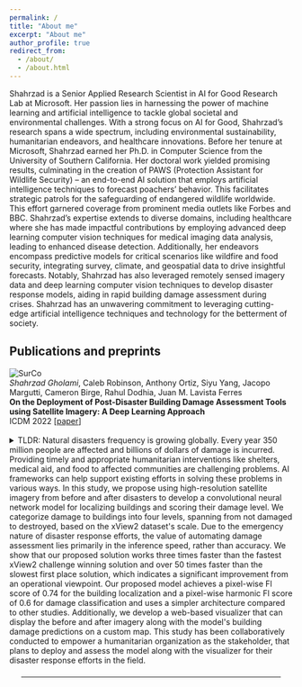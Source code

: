 ```yaml
---
permalink: /
title: "About me"
excerpt: "About me"
author_profile: true
redirect_from: 
  - /about/
  - /about.html
---
```


<head>
  <link rel="stylesheet" href="/assets/css/custom.css">
</head>

Shahrzad is a Senior Applied Research Scientist in AI for Good Research Lab at Microsoft. Her passion lies in harnessing the power of machine learning and artificial intelligence to tackle global societal and environmental challenges. With a strong focus on AI for Good, Shahrzad’s research spans a wide spectrum, including environmental sustainability, humanitarian endeavors, and healthcare innovations. Before her tenure at Microsoft, Shahrzad earned her Ph.D. in Computer Science from the University of Southern California. Her doctoral work yielded promising results, culminating in the creation of PAWS (Protection Assistant for Wildlife Security) – an end-to-end AI solution that employs artificial intelligence techniques to forecast poachers’ behavior. This facilitates strategic patrols for the safeguarding of endangered wildlife worldwide. This effort garnered coverage from prominent media outlets like Forbes and BBC. Shahrzad’s expertise extends to diverse domains, including healthcare where she has made impactful contributions by employing advanced deep learning computer vision techniques for medical imaging data analysis, leading to enhanced disease detection. Additionally, her endeavors encompass predictive models for critical scenarios like wildfire and food security, integrating survey, climate, and geospatial data to drive insightful forecasts. Notably, Shahrzad has also leveraged remotely sensed imagery data and deep learning computer vision techniques to develop disaster response models, aiding in rapid building damage assessment during crises. Shahrzad has an unwavering commitment to leveraging cutting-edge artificial intelligence techniques and technology for the betterment of society.

## Publications and preprints
<div class="paper-image-text-pair">
<img class="paper-image" src="/images/paper_icons/SurCo.png" alt="SurCo">
<div class="paper-text">
  <i>Shahrzad Gholami</i>, Caleb Robinson, Anthony Ortiz, Siyu Yang, Jacopo Margutti, Cameron Birge, Rahul Dodhia, Juan M. Lavista Ferres
 <br>
  <b>On the Deployment of Post-Disaster Building Damage Assessment Tools using Satellite Imagery: A Deep Learning Approach</b>
  <br>
  ICDM 2022 [<a href="https://ieeexplore.ieee.org/document/10031100/">paper</a>]
  <br><br>
  <div class="paper-short-summary">
    <details>
      <summary>TLDR: Natural disasters frequency is growing globally. Every year 350 million people are affected and billions of dollars of damage is incurred. Providing timely and appropriate humanitarian interventions like shelters, medical aid, and food to affected communities are challenging problems. AI frameworks can help support existing efforts in solving these problems in various ways. In this study, we propose using high-resolution satellite imagery from before and after disasters to develop a convolutional neural network model for localizing buildings and scoring their damage level. We categorize damage to buildings into four levels, spanning from not damaged to destroyed, based on the xView2 dataset's scale. Due to the emergency nature of disaster response efforts, the value of automating damage assessment lies primarily in the inference speed, rather than accuracy. We show that our proposed solution works three times faster than the fastest xView2 challenge winning solution and over 50 times faster than the slowest first place solution, which indicates a significant improvement from an operational viewpoint. Our proposed model achieves a pixel-wise Fl score of 0.74 for the building localization and a pixel-wise harmonic Fl score of 0.6 for damage classification and uses a simpler architecture compared to other studies. Additionally, we develop a web-based visualizer that can display the before and after imagery along with the model's building damage predictions on a custom map. This study has been collaboratively conducted to empower a humanitarian organization as the stakeholder, that plans to deploy and assess the model along with the visualizer for their disaster response efforts in the field. 
     </details>

  </div>
</div>
</div>


<hr style="margin: 1.5em">
